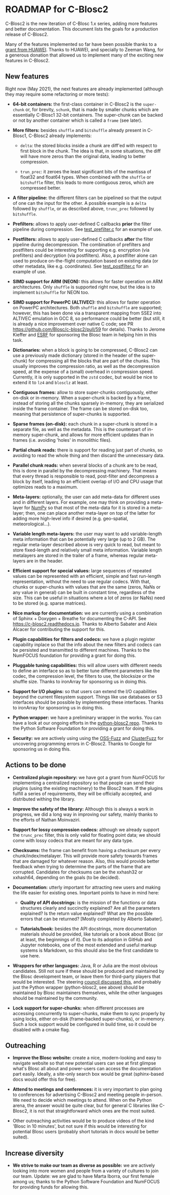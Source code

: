 ROADMAP for C-Blosc2
====================

C-Blosc2 is the new iteration of C-Blosc 1.x series, adding more features and better documentation.
This document lists the goals for a production release of C-Blosc2.

Many of the features implemented so far have been possible thanks to a [grant from HUAWEI](https://www.blosc.org/posts/blosc-donation/).  Thanks to HUAWEI, and specially to Zeeman Wang, for a generous donation that allowed us to implement many of the exciting new features in C-Blosc2.


New features
------------

Right now (May 2021), the next features are already implemented (although they may require some refactoring or more tests):

* **64-bit containers:** the first-class container in C-Blosc2 is the `super-chunk` or, for brevity, `schunk`, that is made by smaller chunks which are essentially C-Blosc1 32-bit containers.  The super-chunk can be backed or not by another container which is called a `frame` (see later).

* **More filters:** besides `shuffle` and `bitshuffle` already present in C-Blosc1, C-Blosc2 already implements:
  
  - `delta`: the stored blocks inside a chunk are diff'ed with respect to first block in the chunk.  The idea is that, in some situations, the diff will have more zeros than the original data, leading to better compression.
  
  - `trun_prec`: it zeroes the least significant bits of the mantissa of float32 and float64 types.  When combined with the `shuffle` or `bitshuffle` filter, this leads to more contiguous zeros, which are compressed better.
  
* **A filter pipeline:** the different filters can be pipelined so that the output of one can the input for the other.  A possible example is a `delta` followed by `shuffle`, or as described above, `trunc_prec` followed by `bitshuffle`.

* **Prefilters:** allows to apply user-defined C callbacks **prior** the filter pipeline during compression.  See [test_prefilter.c](https://github.com/Blosc/c-blosc2/blob/master/tests/test_prefilter.c) for an example of use. 

* **Postfilters:** allows to apply user-defined C callbacks **after** the filter pipeline during decompression. The combination of prefilters and postfilters could be interesting for supporting e.g. encryption (via prefilters) and decryption (via postfilters).  Also, a postfilter alone can used to produce on-the-flight computation based on existing data (or other metadata, like e.g. coordinates). See [test_postfilter.c](https://github.com/Blosc/c-blosc2/blob/master/tests/test_postfilter.c) for an example of use. 

* **SIMD support for ARM (NEON):** this allows for faster operation on ARM architectures.  Only `shuffle` is supported right now, but the idea is to implement `bitshuffle` for NEON too.

* **SIMD support for PowerPC (ALTIVEC):** this allows for faster operation on PowerPC architectures.  Both `shuffle`  and `bitshuffle` are supported; however, this has been done via a transparent mapping from SSE2 into ALTIVEC emulation in GCC 8, so performance could be better (but still, it is already a nice improvement over native C code; see PR https://github.com/Blosc/c-blosc2/pull/59 for details).  Thanks to Jerome Kieffer and [ESRF](https://www.esrf.fr) for sponsoring the Blosc team in helping him in this task.

* **Dictionaries:** when a block is going to be compressed, C-Blosc2 can use a previously made dictionary (stored in the header of the super-chunk) for compressing all the blocks that are part of the chunks.  This usually improves the compression ratio, as well as the decompression speed, at the expense of a (small) overhead in compression speed.  Currently, it is only supported in the `zstd` codec, but would be nice to extend it to `lz4` and `blosclz` at least.

* **Contiguous frames:** allow to store super-chunks contiguously, either on-disk or in-memory.  When a super-chunk is backed by a frame, instead of storing all the chunks sparsely in-memory, they are serialized inside the frame container.  The frame can be stored on-disk too, meaning that persistence of super-chunks is supported.

* **Sparse frames (on-disk):** each chunk in a super-chunk is stored in a separate file, as well as the metadata.  This is the counterpart of in-memory super-chunk, and allows for more efficient updates than in frames (i.e. avoiding 'holes' in monolithic files).

* **Partial chunk reads:** there is support for reading just part of chunks, so avoiding to read the whole thing and then discard the unnecessary data.

* **Parallel chunk reads:** when several blocks of a chunk are to be read, this is done in parallel by the decompressing machinery.  That means that every thread is responsible to read, post-filter and decompress a block by itself, leading to an efficient overlap of I/O and CPU usage that optimizes reads to a maximum.

* **Meta-layers:** optionally, the user can add meta-data for different uses and in different layers.  For example, one may think on providing a meta-layer for [NumPy](http://www.numpy.org) so that most of the meta-data for it is stored in a meta-layer; then, one can place another meta-layer on top of the latter for adding more high-level info if desired (e.g. geo-spatial, meteorological...).

* **Variable length meta-layers:** the user may want to add variable-length meta information that can be potentially very large (up to 2 GB). The regular meta-layer described above is very quick to read, but meant to store fixed-length and relatively small meta information.  Variable length metalayers are stored in the trailer of a frame, whereas regular meta-layers are in the header.

* **Efficient support for special values:** large sequences of repeated values can be represented with an efficient, simple and fast run-length representation, without the need to use regular codecs.  With that, chunks or super-chunks with values that are the same (zeros, NaNs or any value in general) can be built in constant time, regardless of the size.  This can be useful in situations where a lot of zeros (or NaNs) need to be stored (e.g. sparse matrices).

* **Nice markup for documentation:** we are currently using a combination of Sphinx + Doxygen + Breathe for documenting the C-API.  See https://c-blosc2.readthedocs.io.  Thanks to Alberto Sabater and Aleix Alcacer for contributing the support for this.

* **Plugin capabilities for filters and codecs:** we have a plugin register capability inplace so that the info about the new filters and codecs can be persisted and transmitted to different machines.  Thanks to the NumFOCUS foundation for providing a grant for doing this.

* **Pluggable tuning capabilities:** this will allow users with different needs to define an interface so as to better tune different parameters like the codec, the compression level, the filters to use, the blocksize or the shuffle size.  Thanks to ironArray for sponsoring us in doing this.

* **Support for I/O plugins:** so that users can extend the I/O capabilities beyond the current filesystem support.  Things like use databases or S3 interfaces should be possible by implementing these interfaces.  Thanks to ironArray for sponsoring us in doing this.

* **Python wrapper:**  we have a preliminary wrapper in the works.  You can have a look at our ongoing efforts in the [python-blosc2 repo](https://github.com/Blosc/python-blosc2).  Thanks to the Python Software Foundation for providing a grant for doing this.

* **Security:** we are actively using using the [OSS-Fuzz](https://github.com/google/oss-fuzz) and [ClusterFuzz](https://oss-fuzz.com) for uncovering programming errors in C-Blosc2.  Thanks to Google for sponsoring us in doing this.


Actions to be done
------------------

* **Centralized plugin repository:** we have got a grant from NumFOCUS for implementing a centralized repository so that people can send their plugins (using the existing machinery) to the Blosc2 team.  If the plugins fulfill a series of requirements, they will be officially accepted, and distributed withing the library.

* **Improve the safety of the library:**   Although this is always a work in progress, we did a long way in improving our safety, mainly thanks to the efforts of Nathan Moinvaziri.

* **Support for lossy compression codecs:** although we already support the `trunc_prec` filter, this is only valid for floating point data; we should come with lossy codecs that are meant for any data type.

* **Checksums:** the frame can benefit from having a checksum per every chunk/index/metalayer.  This will provide more safety towards frames that are damaged for whatever reason.  Also, this would provide better feedback when trying to determine the parts of the frame that are corrupted.  Candidates for checksums can be the xxhash32 or xxhash64, depending on the goals (to be decided).

* **Documentation:** utterly important for attracting new users and making the life easier for existing ones.  Important points to have in mind here:

  - **Quality of API docstrings:** is the mission of the functions or data structures clearly and succinctly explained? Are all the parameters explained?  Is the return value explained?  What are the possible errors that can be returned?  [Mostly completed by Alberto Sabater].
  
  - **Tutorials/book:** besides the API docstrings, more documentation materials should be provided, like tutorials or a book about Blosc (or at least, the beginnings of it).  Due to its adoption in GitHub and Jupyter notebooks, one of the most extended and useful markup systems is Markdown, so this should also be the first candidate to use here.
  
* **Wrappers for other languages:** Java, R or Julia are the most obvious candidates.  Still not sure if these should be produced and maintained by the Blosc development team, or leave them for third-party players that would be interested. The steering [council discussed this](https://github.com/Blosc/governance/blob/master/steering_council_minutes/2020-03-26.md), and probably just the Python wrapper (python-blosc2, see above) should be maintained by Blosc maintainers themselves, while the other languages should be maintained by the community.

* **Lock support for super-chunks:** when different processes are accessing concurrently to super-chunks, make them to sync properly by using locks, either on-disk (frame-backed super-chunks), or in-memory. Such a lock support would be configured in build time, so it could be disabled with a cmake flag.


Outreaching
-----------

* **Improve the Blosc website:** create a nice, modern-looking and easy to navigate website so that new potential users can see at first glimpse what's Blosc all about and power-users can access the documentation part easily.  Ideally, a site-only search box would be great (sphinx-based docs would offer this for free).

* **Attend to meetings and conferences:** it is very important to plan going to conferences for advertising C-Blosc2 and meeting people in-person.  We need to decide which meetings to attend.  When on the Python arena, the answer would be quite clear, but for general C libraries like C-Blosc2, it is not that straightforward which ones are the most suited.
  
* Other outreaching activities would be to produce videos of the kind 'Blosc in 10 minutes', but not sure if this would be interesting for potential Blosc users (probably short tutorials in docs would be better suited).


Increase diversity
------------------

* **We strive to make our team as diverse as possible:**  we are actively looking into more women and people from a variety of cultures to join our team.  Update: we are glad to have Marta Iborra, our first female among us; thanks to the Python Software Foundation and NumFOCUS for providing funds for allowing this.
